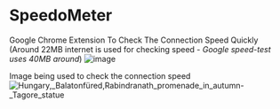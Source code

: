 # SpeedoMeter
Google Chrome Extension To Check The Connection Speed Quickly (Around 22MB internet is used for checking speed - *Google speed-test uses 40MB around*)
![image](https://github.com/Sohan-2001/SpeedoMeter/assets/112119230/78269e88-6247-41cf-8a9b-a7240cacdc08)

Image being used to check the connection speed
![Hungary,_Balatonfüred,_Rabindranath_promenade_in_autumn_-_Tagore_statue](https://github.com/Sohan-2001/SpeedoMeter/assets/112119230/9cd1667e-cc17-4ce7-abd4-18aadc61ee3c)
